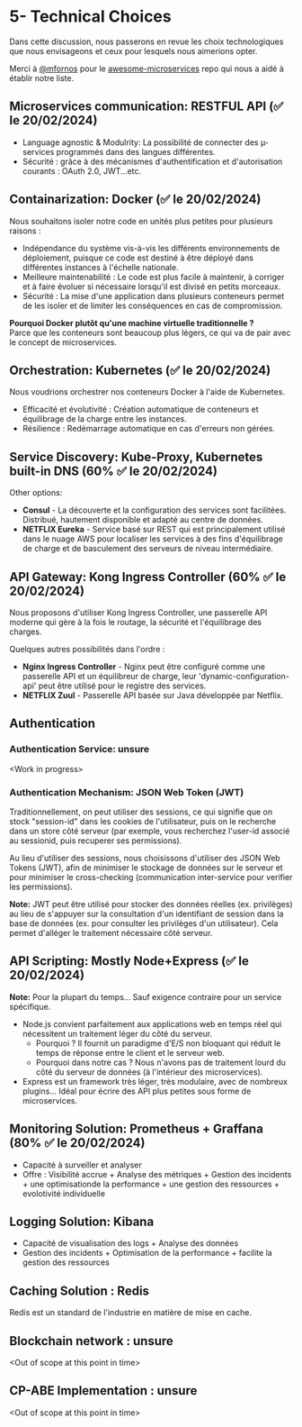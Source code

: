 # 5- Technical Choices

Dans cette discussion, nous passerons en revue les choix technologiques que nous envisageons et ceux pour lesquels nous aimerions opter.

Merci à [@mfornos](https://github.com/mfornos/) pour le [awesome-microservices](https://github.com/mfornos/awesome-microservices) repo qui nous a aidé à établir notre liste.

## Microservices communication: RESTFUL API (✅ le 20/02/2024)

- Language agnostic & Modulrity: La possibilité de connecter des µ-services programmés dans des langues différentes.
- Sécurité : grâce à des mécanismes d'authentification et d'autorisation courants : OAuth 2.0, JWT...etc.

## Containarization: Docker (✅ le 20/02/2024)

Nous souhaitons isoler notre code en unités plus petites pour plusieurs raisons :

- Indépendance du système vis-à-vis les différents environnements de déploiement, puisque ce code est destiné à être déployé dans différentes instances à l'échelle nationale.
- Meilleure maintenabilité : Le code est plus facile à maintenir, à corriger et à faire évoluer si nécessaire lorsqu'il est divisé en petits morceaux.
- Sécurité : La mise d'une application dans plusieurs conteneurs permet de les isoler et de limiter les conséquences en cas de compromission.

**Pourquoi Docker plutôt qu'une machine virtuelle traditionnelle ?**\
Parce que les conteneurs sont beaucoup plus légers, ce qui va de pair avec le concept de microservices.

## Orchestration: Kubernetes (✅ le 20/02/2024)

Nous voudrions orchestrer nos conteneurs Docker à l'aide de Kubernetes.

- Efficacité et évolutivité : Création automatique de conteneurs et équilibrage de la charge entre les instances.
- Résilience : Redémarrage automatique en cas d'erreurs non gérées.

## Service Discovery: Kube-Proxy, Kubernetes built-in DNS (60% ✅ le 20/02/2024)

Other options:

- **Consul** - La découverte et la configuration des services sont facilitées. Distribué, hautement disponible et adapté au centre de données.
- **NETFLIX Eureka** - Service basé sur REST qui est principalement utilisé dans le nuage AWS pour localiser les services à des fins d'équilibrage de charge et de basculement des serveurs de niveau intermédiaire.

## API Gateway: Kong Ingress Controller (60% ✅ le 20/02/2024)

Nous proposons d'utiliser Kong Ingress Controller, une passerelle API moderne qui gère à la fois le routage, la sécurité et l'équilibrage des charges.

Quelques autres possibilités dans l'ordre :

- **Nginx Ingress Controller** -  Nginx peut être configuré comme une passerelle API et un équilibreur de charge, leur 'dynamic-configuration-api' peut être utilisé pour le registre des services.
- **NETFLIX Zuul** - Passerelle API basée sur Java développée par Netflix.

## Authentication

### Authentication Service: unsure

\<Work in progress\>

### Authentication Mechanism: JSON Web Token (JWT)

Traditionnellement, on peut utiliser des sessions, ce qui signifie que on stock "session-id" dans les cookies de l'utilisateur, puis on le recherche dans un store côté serveur (par exemple, vous recherchez l'user-id associé au sessionid, puis recuperer ses permissions).

Au lieu d'utiliser des sessions, nous choisissons d'utiliser des JSON Web Tokens (JWT), afin de minimiser le stockage de données sur le serveur et pour minimiser le cross-checking (communication inter-service pour verifier les permissions).

**Note:** JWT peut être utilisé pour stocker des données réelles (ex. privilèges) au lieu de s'appuyer sur la consultation d'un identifiant de session dans la base de données (ex. pour consulter les privilèges d'un utilisateur). Cela permet d'alléger le traitement nécessaire côté serveur.

## API Scripting: Mostly Node+Express (✅ le 20/02/2024)

**Note:** Pour la plupart du temps... Sauf exigence contraire pour un service spécifique.

- Node.js convient parfaitement aux applications web en temps réel qui nécessitent un traitement léger du côté du serveur.
  - Pourquoi ? Il fournit un paradigme d'E/S non bloquant qui réduit le temps de réponse entre le client et le serveur web.
  - Pourquoi dans notre cas ? Nous n'avons pas de traitement lourd du côté du serveur de données (à l'intérieur des microservices).
- Express est un framework très léger, très modulaire, avec de nombreux plugins... Idéal pour écrire des API plus petites sous forme de microservices.

## Monitoring Solution: Prometheus + Graffana (80% ✅ le 20/02/2024)

- Capacité à surveiller et analyser
- Offre : Visibilité accrue + Analyse des métriques + Gestion des incidents + une optimisationde la performance + une gestion des ressources + evolotivité individuelle

## Logging Solution: Kibana

- Capacité de visualisation des logs + Analyse des données
- Gestion des incidents + Optimisation de la performance + facilite la gestion des ressources

## Caching Solution : Redis

Redis est un standard de l'industrie en matière de mise en cache.

## Blockchain network : unsure

\<Out of scope at this point in time\>

## CP-ABE Implementation : unsure

\<Out of scope at this point in time\>
